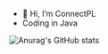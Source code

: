 - 👋 Hi, I’m ConnectPL
- Coding in Java

![Anurag's GitHub stats](https://github-readme-stats.vercel.app/api?username=ConnectPL&show_icons=true&theme=radical)

